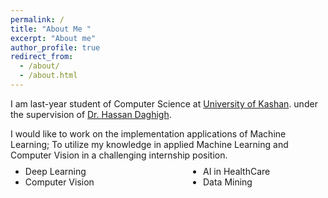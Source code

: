 ```yaml
---
permalink: /
title: "About Me "
excerpt: "About me"
author_profile: true
redirect_from: 
  - /about/
  - /about.html
---
```



<style>

.twocol { columns: 2 }
ul.twocol { width: 110%; }
</style>
 
I am last-year student of Computer Science at [University of Kashan](https://kashanu.ac.ir/en). under the supervision of [Dr. Hassan Daghigh](https://faculty.kashanu.ac.ir/daghigh/en).

I would like to work on the implementation applications of Machine Learning; To utilize my knowledge in
applied Machine Learning and Computer Vision in a challenging internship position.


<ul class='twocol' style="margin-top: -1%;" markdown='1'>
<li> Deep Learning </li>
<li> Computer Vision</li>
<li> AI in  HealthCare</li>
<li> Data Mining </li>
</ul>
